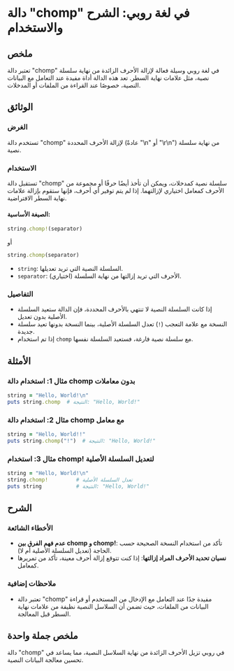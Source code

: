 <!--
Meta Description: # دالة "chomp" في لغة روبي: الشرح والاستخدام ## ملخص تعتبر دالة "chomp" في لغة روبي وسيلة فعالة لإزالة الأحرف الزائدة من نهاية سلسلة نصية، مثل علامات ...
Meta Keywords: chomp, string, السلسلة, دالة, نهاية
-->

# دالة "chomp" في لغة روبي: الشرح والاستخدام

## ملخص
تعتبر دالة "chomp" في لغة روبي وسيلة فعالة لإزالة الأحرف الزائدة من نهاية سلسلة نصية، مثل علامات نهاية السطر. تعد هذه الدالة أداة مفيدة عند التعامل مع البيانات النصية، خصوصًا عند القراءة من الملفات أو المدخلات.

## الوثائق
### الغرض
تستخدم دالة "chomp" لإزالة الأحرف المحددة (عادةً "\n" أو "\r\n") من نهاية سلسلة نصية. 

### الاستخدام
تستقبل دالة "chomp" سلسلة نصية كمدخلات، ويمكن أن تأخذ أيضًا حرفًا أو مجموعة من الأحرف كمعامل اختياري لإزالتهما. إذا لم يتم توفير أي أحرف، فإنها ستقوم بإزالة علامات نهاية السطر الافتراضية.

#### الصيغة الأساسية:
```ruby
string.chomp!(separator)
```
أو
```ruby
string.chomp(separator)
```
- `string`: السلسلة النصية التي تريد تعديلها.
- `separator`: (اختياري) الأحرف التي تريد إزالتها من نهاية السلسلة.

### التفاصيل
- إذا كانت السلسلة النصية لا تنتهي بالأحرف المحددة، فإن الدالة ستعيد السلسلة الأصلية بدون تعديل.
- النسخة مع علامة التعجب (`!`) تعدل السلسلة الأصلية، بينما النسخة بدونها تعيد سلسلة جديدة.
- إذا تم استخدام `chomp` مع سلسلة نصية فارغة، فستعيد السلسلة نفسها.

## الأمثلة
### مثال 1: استخدام دالة chomp بدون معاملات
```ruby
string = "Hello, World!\n"
puts string.chomp  # النتيجة: "Hello, World!"
```

### مثال 2: استخدام دالة chomp مع معامل
```ruby
string = "Hello, World!!"
puts string.chomp("!")  # النتيجة: "Hello, World!"
```

### مثال 3: استخدام chomp! لتعديل السلسلة الأصلية
```ruby
string = "Hello, World!\n"
string.chomp!         # تعدل السلسلة الأصلية
puts string           # النتيجة: "Hello, World!"
```

## الشرح
### الأخطاء الشائعة
- **عدم فهم الفرق بين chomp و chomp!**: تأكد من استخدام النسخة الصحيحة حسب الحاجة (تعديل السلسلة الأصلية أم لا).
- **نسيان تحديد الأحرف المراد إزالتها**: إذا كنت تتوقع إزالة أحرف معينة، تأكد من تمريرها كمعامل.

### ملاحظات إضافية
- تعتبر دالة "chomp" مفيدة جدًا عند التعامل مع الإدخال من المستخدم أو قراءة البيانات من الملفات، حيث تضمن أن السلاسل النصية نظيفة من علامات نهاية السطر قبل المعالجة.

## ملخص جملة واحدة
دالة "chomp" في روبي تزيل الأحرف الزائدة من نهاية السلاسل النصية، مما يساعد في تحسين معالجة البيانات النصية.